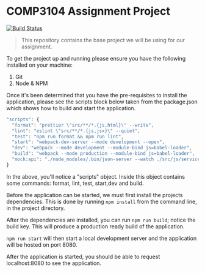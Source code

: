 # COMP3104 Assignment Project

[![Build Status](https://travis-ci.com/jayoharedee/assignment.svg?branch=master)](https://travis-ci.com/jayoharedee/assignment)

> This repository contains the base project we will be using for our assignment.

To get the project up and running please ensure you have the following installed on your machine:

1. Git
2. Node & NPM

Once it's been determined that you have the pre-requisites to install the application, please see the scripts block below taken from the package.json which shows how to build and start the application.

```javascript
"scripts": {
  "format": "prettier \"src/**/*.{js,html}\" --write",
  "lint": "eslint \"src/**/*.{js,jsx}\" --quiet",
  "test": "npm run format && npm run lint",
  "start": "webpack-dev-server --mode development --open",
  "dev": "webpack --mode development --module-bind js=babel-loader",
  "build": "webpack --mode production --module-bind js=babel-loader",
  "mock:api": "./node_modules/.bin/json-server --watch ./src/js/services/api/mockDb.json --port 4000 & npm run start"
}
```

In the above, you'll notice a "scripts" object. Inside this object contains some commands: format, lint, test, start,dev and build.

Before the application can be started, we must first install the projects dependencies. This is done by running `npm install` from the command line, in the project directory.

After the dependencies are installed, you can run `npm run build`; notice the build key. This will produce a production ready build of the application.

`npm run start` will then start a local development server and the application will be hosted on port 8080.

After the application is started, you should be able to request localhost:8080 to see the application.
